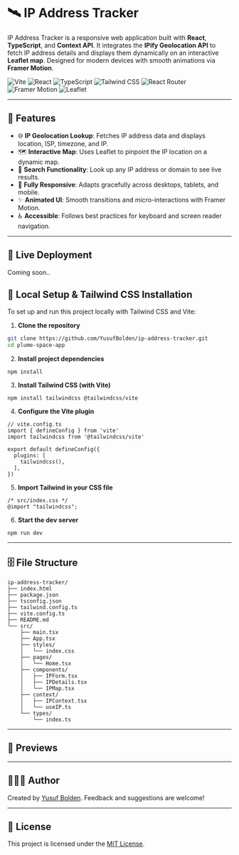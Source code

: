 # 🛰️ IP Address Tracker

IP Address Tracker is a responsive web application built with **React**, **TypeScript**, and **Context API**. It integrates the **IPify Geolocation API** to fetch IP address details and displays them dynamically on an interactive **Leaflet map**.  Designed for modern devices with smooth animations via **Framer Motion**.

![Vite](https://img.shields.io/badge/Vite-646CFF?style=flat-square&logo=vite&logoColor=white)
![React](https://img.shields.io/badge/React-20232A?style=flat-square&logo=react&logoColor=61DAFB)
![TypeScript](https://img.shields.io/badge/TypeScript-007ACC?style=flat-square&logo=typescript&logoColor=white)
![Tailwind CSS](https://img.shields.io/badge/Tailwind-38B2AC?style=flat-square&logo=tailwind-css&logoColor=white)
![React Router](https://img.shields.io/badge/React_Router-CA4245?style=flat-square&logo=react-router&logoColor=white)
![Framer Motion](https://img.shields.io/badge/Framer_Motion-EF4F5F?style=flat-square&logo=framer&logoColor=white)
![Leaflet](https://img.shields.io/badge/Leaflet-199900?style=flat-square&logo=leaflet&logoColor=white)

---

## 🚀 Features

- 🌐 **IP Geolocation Lookup**: Fetches IP address data and displays location, ISP, timezone, and IP.
- 🗺 **Interactive Map**: Uses Leaflet to pinpoint the IP location on a dynamic map.
- 🔎 **Search Functionality**: Look up any IP address or domain to see live results.
- 🎨 **Fully Responsive**: Adapts gracefully across desktops, tablets, and mobile.
- ✨ **Animated UI**: Smooth transitions and micro-interactions with Framer Motion.
- ♿ **Accessible**: Follows best practices for keyboard and screen reader navigation.

---

## 🚢 Live Deployment
Coming soon..

## 🚀 Local Setup & Tailwind CSS Installation

To set up and run this project locally with Tailwind CSS and Vite:

1. **Clone the repository**

```bash
git clone https://github.com/YusufBolden/ip-address-tracker.git
cd plume-space-app
```

2. **Install project dependencies**

```
npm install
```

3. **Install Tailwind CSS (with Vite)**

```
npm install tailwindcss @tailwindcss/vite
```

4. **Configure the Vite plugin**

```
// vite.config.ts
import { defineConfig } from 'vite'
import tailwindcss from '@tailwindcss/vite'

export default defineConfig({
  plugins: [
    tailwindcss(),
  ],
})
```

5. **Import Tailwind in your CSS file**

```
/* src/index.css */
@import "tailwindcss";
```

6. **Start the dev server**

```
npm run dev
```

---

## 🗄️ File Structure
```
ip-address-tracker/
├── index.html
├── package.json
├── tsconfig.json
├── tailwind.config.ts
├── vite.config.ts
├── README.md
└── src/
    ├── main.tsx
    ├── App.tsx
    ├── styles/
    │   └── index.css
    ├── pages/
    │   └── Home.tsx
    ├── components/
    │   ├── IPForm.tsx
    │   ├── IPDetails.tsx
    │   └── IPMap.tsx
    ├── context/
    │   ├── IPContext.tsx
    │   └── useIP.ts
    └── types/
        └── index.ts
```
---

## 📸 Previews

<!-- ### Home Page
![Home Page](public/assets/login.png)

### Blog Index
![Blog List](public/assets/blogIndex.png)

### Admin Dashboard - upper
![Admin - upper](public/assets/adminUpper.png)

### Admin Dashboard - lower
![Admin - lower](public/assets/adminLower.png) -->

---

## 🧑🏿‍💻 Author

Created by [Yusuf Bolden](https://github.com/YusufBolden). Feedback and suggestions are welcome!

---

## 📄 License

This project is licensed under the [MIT License](https://opensource.org/licenses/MIT).
